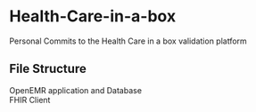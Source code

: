 # Health-Care-in-a-box
Personal Commits to the Health Care in a box validation platform  

## File Structure  
OpenEMR application and Database  
FHIR Client 

